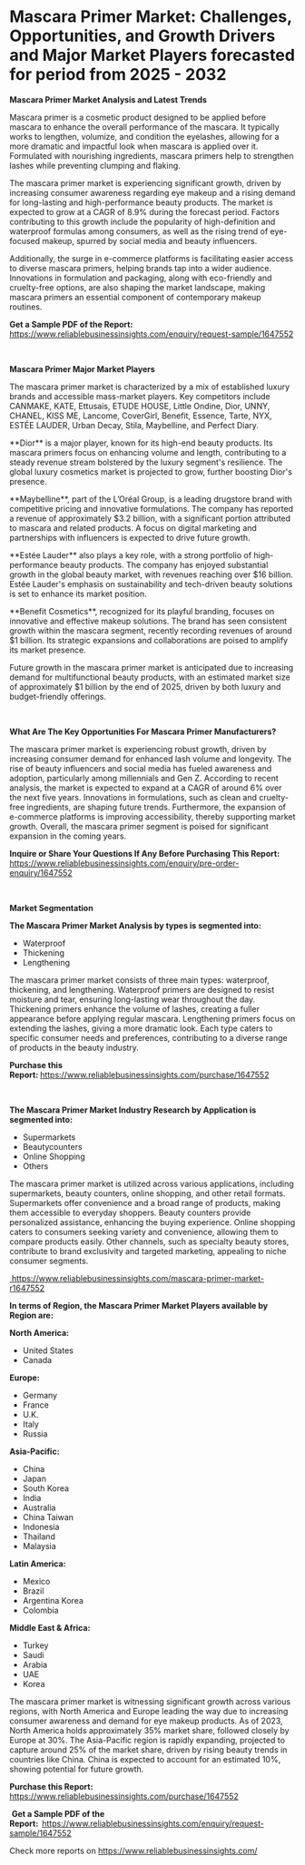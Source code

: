 <p><h1>Mascara Primer Market: Challenges, Opportunities, and Growth Drivers and Major Market Players forecasted for period from 2025 - 2032</h1></p><p><strong>Mascara Primer Market Analysis and Latest Trends</strong></p>
<p><p>Mascara primer is a cosmetic product designed to be applied before mascara to enhance the overall performance of the mascara. It typically works to lengthen, volumize, and condition the eyelashes, allowing for a more dramatic and impactful look when mascara is applied over it. Formulated with nourishing ingredients, mascara primers help to strengthen lashes while preventing clumping and flaking.</p><p>The mascara primer market is experiencing significant growth, driven by increasing consumer awareness regarding eye makeup and a rising demand for long-lasting and high-performance beauty products. The market is expected to grow at a CAGR of 8.9% during the forecast period. Factors contributing to this growth include the popularity of high-definition and waterproof formulas among consumers, as well as the rising trend of eye-focused makeup, spurred by social media and beauty influencers.</p><p>Additionally, the surge in e-commerce platforms is facilitating easier access to diverse mascara primers, helping brands tap into a wider audience. Innovations in formulation and packaging, along with eco-friendly and cruelty-free options, are also shaping the market landscape, making mascara primers an essential component of contemporary makeup routines.</p></p>
<p><strong>Get a Sample PDF of the Report:&nbsp;</strong> <a href="https://www.reliablebusinessinsights.com/enquiry/request-sample/1647552?utm_campaign=2789&utm_medium=2&utm_source=Github&utm_content=ia&utm_term=05042025&utm_id=mascara-primer">https://www.reliablebusinessinsights.com/enquiry/request-sample/1647552</a></p>
<p>&nbsp;</p>
<p><strong>Mascara Primer Major Market Players</strong></p>
<p><p>The mascara primer market is characterized by a mix of established luxury brands and accessible mass-market players. Key competitors include CANMAKE, KATE, Ettusais, ETUDE HOUSE, Little Ondine, Dior, UNNY, CHANEL, KISS ME, Lancome, CoverGirl, Benefit, Essence, Tarte, NYX, ESTÉE LAUDER, Urban Decay, Stila, Maybelline, and Perfect Diary.</p><p>**Dior** is a major player, known for its high-end beauty products. Its mascara primers focus on enhancing volume and length, contributing to a steady revenue stream bolstered by the luxury segment's resilience. The global luxury cosmetics market is projected to grow, further boosting Dior's presence.</p><p>**Maybelline**, part of the L’Oréal Group, is a leading drugstore brand with competitive pricing and innovative formulations. The company has reported a revenue of approximately $3.2 billion, with a significant portion attributed to mascara and related products. A focus on digital marketing and partnerships with influencers is expected to drive future growth.</p><p>**Estée Lauder** also plays a key role, with a strong portfolio of high-performance beauty products. The company has enjoyed substantial growth in the global beauty market, with revenues reaching over $16 billion. Estée Lauder's emphasis on sustainability and tech-driven beauty solutions is set to enhance its market position.</p><p>**Benefit Cosmetics**, recognized for its playful branding, focuses on innovative and effective makeup solutions. The brand has seen consistent growth within the mascara segment, recently recording revenues of around $1 billion. Its strategic expansions and collaborations are poised to amplify its market presence.</p><p>Future growth in the mascara primer market is anticipated due to increasing demand for multifunctional beauty products, with an estimated market size of approximately $1 billion by the end of 2025, driven by both luxury and budget-friendly offerings.</p></p>
<p>&nbsp;</p>
<p><strong>What Are The Key Opportunities For Mascara Primer Manufacturers?</strong></p>
<p><p>The mascara primer market is experiencing robust growth, driven by increasing consumer demand for enhanced lash volume and longevity. The rise of beauty influencers and social media has fueled awareness and adoption, particularly among millennials and Gen Z. According to recent analysis, the market is expected to expand at a CAGR of around 6% over the next five years. Innovations in formulations, such as clean and cruelty-free ingredients, are shaping future trends. Furthermore, the expansion of e-commerce platforms is improving accessibility, thereby supporting market growth. Overall, the mascara primer segment is poised for significant expansion in the coming years.</p></p>
<p><strong>Inquire or Share Your Questions If Any Before Purchasing This Report:</strong> <a href="https://www.reliablebusinessinsights.com/enquiry/pre-order-enquiry/1647552?utm_campaign=2789&utm_medium=2&utm_source=Github&utm_content=ia&utm_term=05042025&utm_id=mascara-primer">https://www.reliablebusinessinsights.com/enquiry/pre-order-enquiry/1647552</a></p>
<p>&nbsp;</p>
<p><strong>Market Segmentation</strong></p>
<p><strong>The Mascara Primer Market Analysis by types is segmented into:</strong></p>
<p><ul><li>Waterproof</li><li>Thickening</li><li>Lengthening</li></ul></p>
<p><p>The mascara primer market consists of three main types: waterproof, thickening, and lengthening. Waterproof primers are designed to resist moisture and tear, ensuring long-lasting wear throughout the day. Thickening primers enhance the volume of lashes, creating a fuller appearance before applying regular mascara. Lengthening primers focus on extending the lashes, giving a more dramatic look. Each type caters to specific consumer needs and preferences, contributing to a diverse range of products in the beauty industry.</p></p>
<p><strong>Purchase this Report:&nbsp;</strong><a href="https://www.reliablebusinessinsights.com/purchase/1647552?utm_campaign=2789&utm_medium=2&utm_source=Github&utm_content=ia&utm_term=05042025&utm_id=mascara-primer">https://www.reliablebusinessinsights.com/purchase/1647552</a></p>
<p>&nbsp;</p>
<p><strong>The Mascara Primer Market Industry Research by Application is segmented into:</strong></p>
<p><ul><li>Supermarkets</li><li>Beautycounters</li><li>Online Shopping</li><li>Others</li></ul></p>
<p><p>The mascara primer market is utilized across various applications, including supermarkets, beauty counters, online shopping, and other retail formats. Supermarkets offer convenience and a broad range of products, making them accessible to everyday shoppers. Beauty counters provide personalized assistance, enhancing the buying experience. Online shopping caters to consumers seeking variety and convenience, allowing them to compare products easily. Other channels, such as specialty beauty stores, contribute to brand exclusivity and targeted marketing, appealing to niche consumer segments.</p></p>
<p><a href="https://www.reliablebusinessinsights.com/mascara-primer-market-r1647552?utm_campaign=2789&utm_medium=2&utm_source=Github&utm_content=ia&utm_term=05042025&utm_id=mascara-primer">&nbsp;https://www.reliablebusinessinsights.com/mascara-primer-market-r1647552</a></p>
<p><strong>In terms of Region, the Mascara Primer Market Players available by Region are:</strong></p>
<p>
    <p> <strong> North America: </strong>
        <ul>
            <li>United States</li>
            <li>Canada</li>
        </ul>
        </p> 
    <p> <strong> Europe: </strong>
        <ul>
            <li>Germany</li>
            <li>France</li>
            <li>U.K.</li>
            <li>Italy</li>
            <li>Russia</li>
        </ul>
        </p> 
    <p> <strong> Asia-Pacific: </strong>
        <ul>
            <li>China</li>
            <li>Japan</li>
            <li>South Korea</li>
            <li>India</li>
            <li>Australia</li>
            <li>China Taiwan</li>
            <li>Indonesia</li>
            <li>Thailand</li>
            <li>Malaysia</li>
        </ul>
        </p> 
    <p> <strong> Latin America: </strong>
        <ul>
            <li>Mexico</li>
            <li>Brazil</li>
            <li>Argentina Korea</li>
            <li>Colombia</li>
        </ul>
        </p> 
    <p> <strong> Middle East & Africa: </strong>
        <ul>
            <li>Turkey</li>
            <li>Saudi</li>
            <li>Arabia</li>
            <li>UAE</li>
            <li>Korea</li>
        </ul>
    </p>
    </p>
<p><p>The mascara primer market is witnessing significant growth across various regions, with North America and Europe leading the way due to increasing consumer awareness and demand for eye makeup products. As of 2023, North America holds approximately 35% market share, followed closely by Europe at 30%. The Asia-Pacific region is rapidly expanding, projected to capture around 25% of the market share, driven by rising beauty trends in countries like China. China is expected to account for an estimated 10%, showing potential for future growth.</p></p>
<p><strong>Purchase this Report: </strong><a href="https://www.reliablebusinessinsights.com/purchase/1647552?utm_campaign=2789&utm_medium=2&utm_source=Github&utm_content=ia&utm_term=05042025&utm_id=mascara-primer">https://www.reliablebusinessinsights.com/purchase/1647552</a></p>
<p>&nbsp;<strong>Get a Sample PDF of the Report:&nbsp;&nbsp;</strong><a href="https://www.reliablebusinessinsights.com/enquiry/request-sample/1647552?utm_campaign=2789&utm_medium=2&utm_source=Github&utm_content=ia&utm_term=05042025&utm_id=mascara-primer">https://www.reliablebusinessinsights.com/enquiry/request-sample/1647552</a></p>
<p><strong></strong></p>
<p>Check more reports on <a href="https://www.reliablebusinessinsights.com/?utm_campaign=2789&utm_medium=2&utm_source=Github&utm_content=ia&utm_term=05042025&utm_id=mascara-primer">https://www.reliablebusinessinsights.com/</a></p>